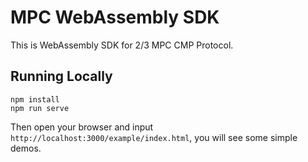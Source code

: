 # MPC WebAssembly SDK

This is WebAssembly SDK for 2/3 MPC CMP Protocol.

## Running Locally

```shell
npm install 
npm run serve
```

Then open your browser and input `http://localhost:3000/example/index.html`, you will see some simple demos.
